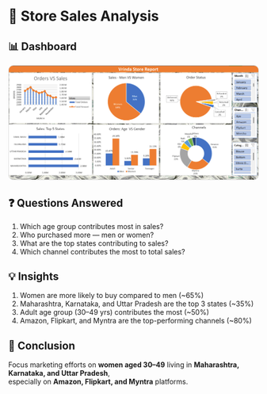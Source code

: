 # 🏬 Store Sales Analysis

## 📊 Dashboard
<p align="center">
  <img src="screenshot/Screenshot 2025-10-08 140515.png" 
       alt="Sales Dashboard Screenshot" 
       width="600" 
       style="border-radius:10px; border:1px solid #ddd;">
</p>

## ❓ Questions Answered
1. Which age group contributes most in sales?
2. Who purchased more — men or women?
3. What are the top states contributing to sales?
4. Which channel contributes the most to total sales?

## 💡 Insights
1. Women are more likely to buy compared to men (~65%)
2. Maharashtra, Karnataka, and Uttar Pradesh are the top 3 states (~35%)
3. Adult age group (30–49 yrs) contributes the most (~50%)
4. Amazon, Flipkart, and Myntra are the top-performing channels (~80%)

## 🧾 Conclusion
Focus marketing efforts on **women aged 30–49** living in **Maharashtra, Karnataka, and Uttar Pradesh**,  
especially on **Amazon, Flipkart, and Myntra** platforms.
